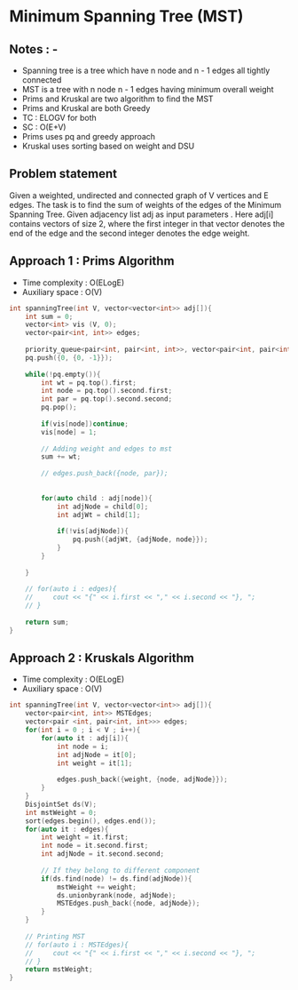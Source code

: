 # Minimum Spanning Tree (MST)

## Notes : - 
- Spanning tree is a tree which have n node and n - 1 edges all tightly connected
- MST is a tree with n node n - 1 edges having minimum overall weight
- Prims and Kruskal are two algorithm to find the MST 
- Prims and Kruskal are both Greedy
- TC : ELOGV for both
- SC : O(E+V)
- Prims uses pq and greedy approach
- Kruskal uses sorting based on weight and DSU

## Problem statement

Given a weighted, undirected and connected graph of V vertices and E edges. The task is to find the sum of weights of the edges of the Minimum Spanning Tree. Given  adjacency list adj as input parameters . Here adj[i] contains vectors of size 2, where the first integer in that vector denotes the end of the edge and the second integer denotes the edge weight.

## Approach 1 : Prims Algorithm 

- Time complexity : O(ELogE)  
- Auxiliary space : O(V)

```cpp
int spanningTree(int V, vector<vector<int>> adj[]){
    int sum = 0;
    vector<int> vis (V, 0);
    vector<pair<int, int>> edges;
    
    priority_queue<pair<int, pair<int, int>>, vector<pair<int, pair<int, int>>>, greater<pair<int, pair<int, int>>>> pq;
    pq.push({0, {0, -1}});
    
    while(!pq.empty()){
        int wt = pq.top().first;
        int node = pq.top().second.first;
        int par = pq.top().second.second;
        pq.pop();
        
        if(vis[node])continue;
        vis[node] = 1;
        
        // Adding weight and edges to mst
        sum += wt;
        
        // edges.push_back({node, par});
        
        
        for(auto child : adj[node]){
            int adjNode = child[0];
            int adjWt = child[1];
            
            if(!vis[adjNode]){
                pq.push({adjWt, {adjNode, node}});
            }
        }
        
    }
    
    // for(auto i : edges){
    //     cout << "{" << i.first << "," << i.second << "}, ";
    // }
    
    return sum;
}
```

## Approach 2 : Kruskals Algorithm

- Time complexity : O(ELogE)  
- Auxiliary space : O(V)

```cpp
int spanningTree(int V, vector<vector<int>> adj[]){
    vector<pair<int, int>> MSTEdges;
    vector<pair <int, pair<int, int>>> edges;
    for(int i = 0 ; i < V ; i++){
        for(auto it : adj[i]){
            int node = i;
            int adjNode = it[0];
            int weight = it[1];
            
            edges.push_back({weight, {node, adjNode}});
        }
    }
    DisjointSet ds(V);
    int mstWeight = 0;
    sort(edges.begin(), edges.end());
    for(auto it : edges){
        int weight = it.first;
        int node = it.second.first;
        int adjNode = it.second.second;
        
        // If they belong to different component
        if(ds.find(node) != ds.find(adjNode)){
            mstWeight += weight;
            ds.unionbyrank(node, adjNode);
            MSTEdges.push_back({node, adjNode});
        }
    }
    
    // Printing MST
    // for(auto i : MSTEdges){
    //     cout << "{" << i.first << "," << i.second << "}, ";
    // }
    return mstWeight;
}
```